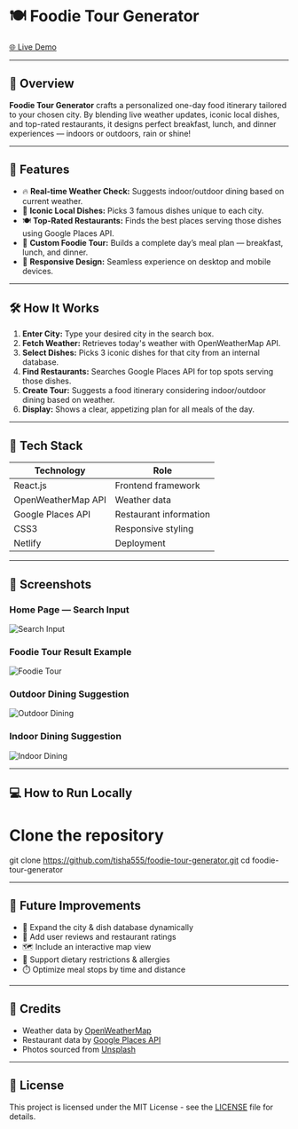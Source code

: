 # 🍽️ Foodie Tour Generator

[🌐 Live Demo](https://food-tour-generator.netlify.app/)

---

## 🌟 Overview

**Foodie Tour Generator** crafts a personalized one-day food itinerary tailored to your chosen city. By blending live weather updates, iconic local dishes, and top-rated restaurants, it designs perfect breakfast, lunch, and dinner experiences — indoors or outdoors, rain or shine!

---

## 🚀 Features

- 🔥 **Real-time Weather Check:** Suggests indoor/outdoor dining based on current weather.
- 🍛 **Iconic Local Dishes:** Picks 3 famous dishes unique to each city.
- 🍽️ **Top-Rated Restaurants:** Finds the best places serving those dishes using Google Places API.
- 📅 **Custom Foodie Tour:** Builds a complete day’s meal plan — breakfast, lunch, and dinner.
- 📱 **Responsive Design:** Seamless experience on desktop and mobile devices.

---

## 🛠️ How It Works

1. **Enter City:** Type your desired city in the search box.
2. **Fetch Weather:** Retrieves today's weather with OpenWeatherMap API.
3. **Select Dishes:** Picks 3 iconic dishes for that city from an internal database.
4. **Find Restaurants:** Searches Google Places API for top spots serving those dishes.
5. **Create Tour:** Suggests a food itinerary considering indoor/outdoor dining based on weather.
6. **Display:** Shows a clear, appetizing plan for all meals of the day.

---

## 🧰 Tech Stack

| Technology          | Role                              |
|---------------------|----------------------------------|
| React.js            | Frontend framework               |
| OpenWeatherMap API  | Weather data                     |
| Google Places API   | Restaurant information           |
| CSS3                | Responsive styling               |
| Netlify             | Deployment                      |

---

## 📸 Screenshots

### Home Page — Search Input

![Search Input](https://images.unsplash.com/photo-1504674900247-0877df9cc836?auto=format&fit=crop&w=800&q=80)

### Foodie Tour Result Example

![Foodie Tour](https://images.unsplash.com/photo-1551218808-94e220e084d2?auto=format&fit=crop&w=800&q=80)

### Outdoor Dining Suggestion

![Outdoor Dining](https://images.unsplash.com/photo-1470770903676-69b98201ea1c?auto=format&fit=crop&w=800&q=80)

### Indoor Dining Suggestion

![Indoor Dining](https://images.unsplash.com/photo-1509042239860-f550ce710b93?auto=format&fit=crop&w=800&q=80)

---
## 💻 How to Run Locally


# Clone the repository
git clone https://github.com/tisha555/foodie-tour-generator.git
cd foodie-tour-generator


---
## 🔮 Future Improvements

- 🚀 Expand the city & dish database dynamically  
- 🌟 Add user reviews and restaurant ratings  
- 🗺️ Include an interactive map view  
- 🍃 Support dietary restrictions & allergies  
- ⏱️ Optimize meal stops by time and distance  

---

## 🙏 Credits

- Weather data by [OpenWeatherMap](https://openweathermap.org/)  
- Restaurant data by [Google Places API](https://developers.google.com/maps/documentation/places/web-service/overview)  
- Photos sourced from [Unsplash](https://unsplash.com/)  

---

## 📄 License

This project is licensed under the MIT License - see the [LICENSE](LICENSE) file for details.

